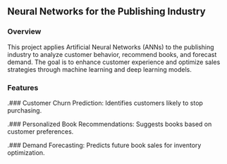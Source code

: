 ## Neural Networks for the Publishing Industry



### Overview

This project applies Artificial Neural Networks (ANNs) to the publishing industry to analyze customer behavior, recommend books, and forecast demand. The goal is to enhance customer experience and optimize sales strategies through machine learning and deep learning models.

### Features

.### Customer Churn Prediction: Identifies customers likely to stop purchasing.

.### Personalized Book Recommendations: Suggests books based on customer preferences.

.### Demand Forecasting: Predicts future book sales for inventory optimization.


